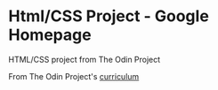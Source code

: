 # Html/CSS Project - Google Homepage
HTML/CSS project from The Odin Project

From The Odin Project's [curriculum](http://www.theodinproject.com/web-development-101/html-css)
